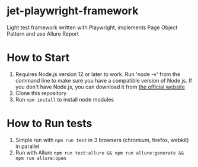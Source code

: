 # jet-playwright-framework
Light test framework written with Playwright, implements Page Object Pattern and use Allure Report

# How to Start
1. Requires Node.js version 12 or later to work. Run 'node -v' from the command line to make sure you have a compatible version of Node.js. If you don't have Node.js, you can download it from [the official website](https://nodejs.org/en/download/)
2. Clone this repository
3. Run `npm install` to install node modules

# How to Run tests
1. Simple run with `npm run test` in 3 browsers (chromium, firefox, webkit) in parallel
2. Run with Allure `npm run test:allure && npm run allure:generate && npm run allure:open`